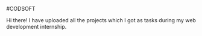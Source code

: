 #CODSOFT

Hi there! I have uploaded all the projects which I got as tasks during my web development internship.
